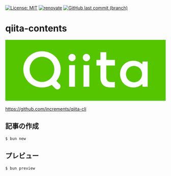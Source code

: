 [![License: MIT](https://img.shields.io/badge/license-MIT-blue.svg)](https://opensource.org/licenses/MIT)
[![renovate](https://img.shields.io/badge/maintaied%20with-renovate-blue?logo=renovatebot)](https://app.renovatebot.com/dashboard)
[![GitHub last commit (branch)](https://img.shields.io/github/last-commit/tatsutakein/qiita-contents)](https://github.com/tatsutakein/qiita-contents/commits/main/)

# qiita-contents

<img src="docs/images/logo.png" alt="Qiita">

https://github.com/increments/qiita-cli

## 記事の作成

```shell
$ bun new
```

## プレビュー

```shell
$ bun preview
```
